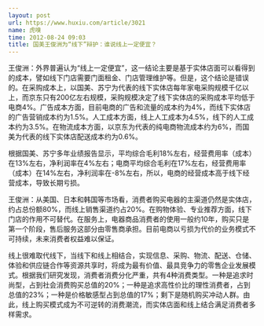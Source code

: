 ```yaml
---
layout: post
url: https://www.huxiu.com/article/3021
name: 虎嗅
time: 2012-08-24 09:03
title: 国美王俊洲为“线下”辩护：谁说线上一定便宜？
---
```

王俊洲：外界普遍认为“线上一定便宜”，这一结论主要是基于实体店面可以看得到的成本，譬如线下门店需要门面租金、门店管理维护等。但是，这个结论是错误的。在采购成本上，以国美、苏宁为代表的线下实体店每年家电采购规模千亿以上，而京东只有200亿左右规模，采购规模决定了线下实体店的采购成本平均低于电商4%。广告成本方面，目前电商的广告和流量的成本约为4%，而线下实体店的广告营销成本约为1.5%。人工成本方面，线上人工成本为4.5%，线下的人工成本约为3.5%。在物流成本方面，以京东为代表的纯电商物流成本约为6%，而国美为代表的线下实体店配送成本约为0.6%。

根据国美、苏宁多年业绩报告显示，平均综合毛利18%左右，经营费用率（成本）在13%左右，净利润率在4%左右；电商平均综合毛利在17%左右，经营费用率（成本）在14%左右，净利润率在-8%左右，所以，电商的经营成本高于线下经营成本，导致长期亏损。

王俊洲：从美国、日本和韩国等市场看，消费者购买电器的主渠道仍然是实体店，约占总份额80%，而线上销售渠道约占20%。在购物体验、专业推荐方面，线下门店的作用不可替代。在服务上，电器商品消费者的使用一般约10年，购买只是第一个阶段，售后服务这部分由零售商承担。目前电商以亏损为代价的业务模式不可持续，未来消费者权益难以保证。

线上很难取代线下，当线下和线上相结合，实现信息、采购、物流、配送、仓储、体验和供应链合作等资源共享时，将成为最有价值、最具竞争力的零售企业发展模式。根据我们研究发现，消费者消费分化严重，共有4种消费类型。一种是追求时尚型，占到社会消费购买总值的20%；一种是追求高性价比的理性消费者，占到总值的23%；一种是价格敏感型占到总值的17%；剩下是随机购买冲动人群。由此，线上购买模式成为不可逆转的消费潮流，而实体店面和线上结合满足消费者多样需求。


